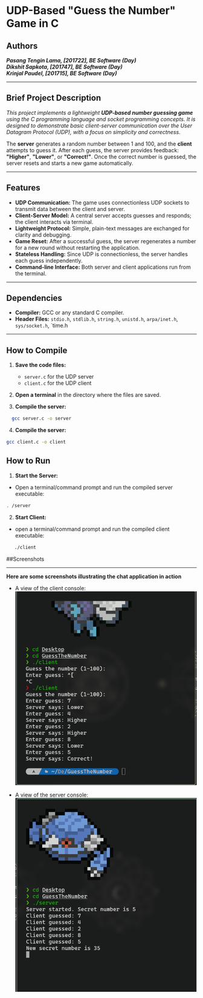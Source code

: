 # UDP-Based "Guess the Number" Game in C

## Authors

**_Pasang Tengin Lama, [201722], BE Software (Day)_**<br>
**_Dikshit Sapkota, [201747], BE Software (Day)_**<br>
**_Krinjal Paudel, [201715], BE Software (Day)_**



---

##  Brief Project Description

_This project implements a lightweight **UDP-based number guessing game** using the C programming language and socket programming concepts. It is designed to demonstrate basic client-server communication over the User Datagram Protocol (UDP), with a focus on simplicity and correctness._

The **server** generates a random number between 1 and 100, and the **client** attempts to guess it. After each guess, the server provides feedback: **"Higher"**, **"Lower"**, or **"Correct!"**. Once the correct number is guessed, the server resets and starts a new game automatically.

---

##  Features

- **UDP Communication:** The game uses connectionless UDP sockets to transmit data between the client and server.
- **Client-Server Model:** A central server accepts guesses and responds; the client interacts via terminal.
- **Lightweight Protocol:** Simple, plain-text messages are exchanged for clarity and debugging.
- **Game Reset:** After a successful guess, the server regenerates a number for a new round without restarting the application.
- **Stateless Handling:** Since UDP is connectionless, the server handles each guess independently.
- **Command-line Interface:** Both server and client applications run from the terminal.

---

##  Dependencies

- **Compiler:** GCC or any standard C compiler.
- **Header Files:** `stdio.h`, `stdlib.h`, `string.h`, `unistd.h`, `arpa/inet.h`, `sys/socket.h`, `time.h



---

## How to Compile

1. **Save the code files:**
   - `server.c` for the UDP server
   - `client.c` for the UDP client

2. **Open a terminal** in the directory where the files are saved.

3. **Compile the server:**

```bash
  gcc server.c -o server
```


 4. **Compile the server:**
```bash
gcc client.c -o client
```

## How to Run 
1. **Start the Server:**
 - Open a terminal/command prompt and run the compiled server executable:
```bash
. /server
```

2. **Start Client:**
 - open a terminal/command prompt and run the compiled client executable:
```bash
   ./client
```
  ##Screenshots

---

 **Here are some screenshots illustrating the chat application in action**

- A view of the client console:  
  ![Client Screenshot](readmeImages/client.png)

- A view of the server console:  
  ![Server Screenshot](readmeImages/server.png)

